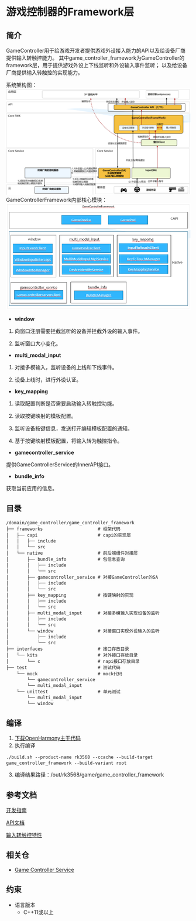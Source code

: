 # 游戏控制器的Framework层

## 简介

GameController用于给游戏开发者提供游戏外设接入能力的API以及给设备厂商提供输入转触控能力。
其中game_controller_framework为GameController的framework层，用于提供游戏外设上下线监听和外设输入事件监听；
以及给设备厂商提供输入转触控的实现能力。

系统架构图：
![系统架构图](./figures/system_arch.png)
GameControllerFramework内部核心模块：
![代码架构图](./figures/code_arch.png)

- **window**

1) 向窗口注册需要拦截监听的设备并拦截外设的输入事件。

2) 监听窗口大小变化。

- **multi_modal_input**

1) 对接多模输入，监听设备的上线和下线事件。

2) 设备上线时，进行外设认证。

- **key_mapping**

1) 读取配置判断是否需要启动输入转触控功能。

2) 读取按键映射的模板配置。

3) 监听设备按键信息，发送打开编辑模板配置的通知。

4) 基于按键映射模板配置，将输入转为触控指令。

- **gamecontroller_service**

提供GameControllerService的InnerAPI接口。

- **bundle_info**

获取当前应用的信息。

## 目录

```
/domain/game_controller/game_controller_framework
├── frameworks                     # 框架代码
│   ├── capi                       # capi的实现层
│   │   ├── include
│   │   └── src
│   └── native                     # 前后端组件对接层
│       ├── bundle_info            # 包信息查询
│       │   ├── include
│       │   └── src
│       ├── gamecontroller_service # 对接GameController的SA
│       │   ├── include
│       │   └── src
│       ├── key_mapping            # 按键映射的实现
│       │   ├── include
│       │   └── src
│       ├── multi_modal_input      # 对接多模输入实现设备的监听
│       │   ├── include
│       │   └── src
│       └── window                 # 对接窗口实现外设输入的监听
│           ├── include
│           └── src  
├── interfaces                     # 接口存放目录 
│   └── kits                       # 对外接口存放目录 
│       └── c                      # napi接口存放目录
├── test                           # 测试代码
    └── mock                       # mock代码
        └── gamecontroller_service
        └── multi_modal_input
    └── unittest                   # 单元测试  
        └── multi_modal_input 
        └── window   
```

## 编译

1. [下载OpenHarmony主干代码](https://www.openharmony.cn/download/)
2. 执行编译

```shell
./build.sh --product-name rk3568 --ccache --build-target game_controller_framework --build-variant root
```

3. 编译结果路径：/out/rk3568/game/game_controller_framework

## 参考文档

[开发指南](https://gitcode.com/weixin_42784160/docs/blob/master/zh-cn/application-dev/game-controller/Readme-CN.md)

[API文档](https://gitcode.com/weixin_42784160/docs/blob/master/zh-cn/application-dev/reference/apis-game-controller-kit/Readme-CN.md)

[输入转触控特性](https://gitcode.com/openharmony-sig/game_game_controller_framework/wiki/%E8%BE%93%E5%85%A5%E8%BD%AC%E8%A7%A6%E6%8E%A7%E7%89%B9%E6%80%A7.md)

## 相关仓

- [Game Controller Service](https://gitcode.com/openharmony-sig/game_game_controller_service)

## 约束

- 语言版本
    - C++11或以上